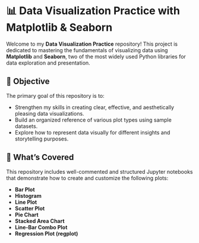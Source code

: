 # 📊 Data Visualization Practice with Matplotlib & Seaborn

Welcome to my **Data Visualization Practice** repository! This project is dedicated to mastering the fundamentals of visualizing data using **Matplotlib** and **Seaborn**, two of the most widely used Python libraries for data exploration and presentation.

## 🎯 Objective

The primary goal of this repository is to:
- Strengthen my skills in creating clear, effective, and aesthetically pleasing data visualizations.
- Build an organized reference of various plot types using sample datasets.
- Explore how to represent data visually for different insights and storytelling purposes.

## 📌 What’s Covered

This repository includes well-commented and structured Jupyter notebooks that demonstrate how to create and customize the following plots:

- **Bar Plot**
- **Histogram**
- **Line Plot**
- **Scatter Plot**
- **Pie Chart**
- **Stacked Area Chart**
- **Line-Bar Combo Plot**
- **Regression Plot (regplot)**


